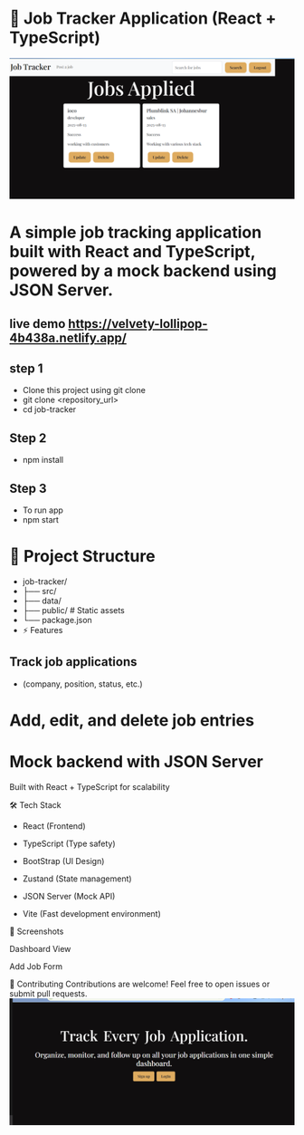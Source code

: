# 📌 Job Tracker Application (React + TypeScript)

![Dashboard Screenshot](https://github.com/PLThabangR/Job-Tracker/blob/main/public/jobtrackerUI.png)


# A simple job tracking application built with **React** and **TypeScript**, powered by a mock backend using **JSON Server**.


live demo
https://velvety-lollipop-4b438a.netlify.app/
---
## step 1
- Clone this project using git clone 
- git clone <repository_url>
- cd job-tracker

## Step 2 
- npm install  
## Step 3 
- To run app
- npm start

# 📂 Project Structure

- job-tracker/
- ├── src/          
- ├── data/        
- ├── public/       # Static assets
- └── package.json
- ⚡ Features
## Track job applications 
- (company, position, status, etc.)

# Add, edit, and delete job entries

# Mock backend with JSON Server

Built with React + TypeScript for scalability

🛠️ Tech Stack
- React (Frontend)

- TypeScript (Type safety)
- BootStrap (UI Design)
- Zustand (State management)
- JSON Server (Mock API)
- Vite (Fast development environment)

📸 Screenshots


Dashboard View

Add Job Form



🤝 Contributing
Contributions are welcome! Feel free to open issues or submit pull requests.
![Dashboard Screenshot](https://github.com/PLThabangR/Job-Tracker/blob/main/public/jobtracker.png)
